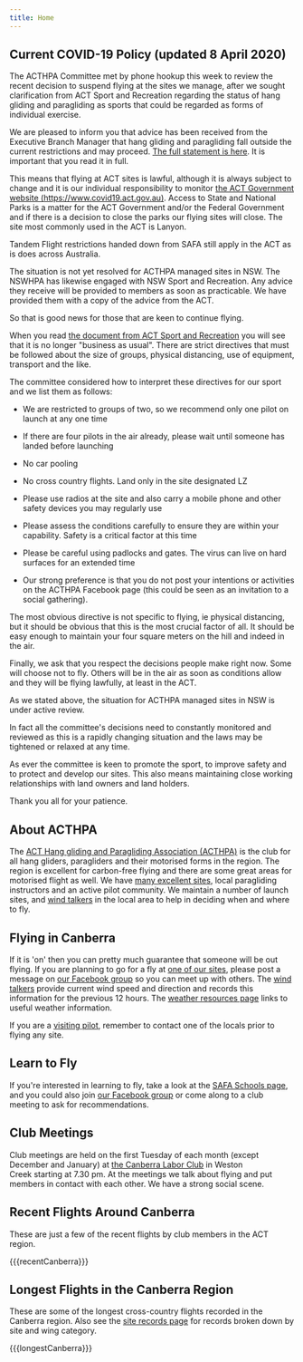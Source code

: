```yaml
---
title: Home
---
```

## Current COVID-19 Policy (updated 8 April 2020)

The ACTHPA Committee met by phone hookup this week to review the recent
decision to suspend flying at the sites we manage, after we sought
clarification from ACT Sport and Recreation regarding the status of hang
gliding and paragliding as sports that could be regarded as forms of
individual exercise.

We are pleased to inform you that advice has been received from the
Executive Branch Manager that hang gliding and paragliding fall outside
the current restrictions and may proceed. [The full statement is
here](/files/2020-04-06-ACT-Sport-Rec-Advice.pdf).
It is important that you read it in full.

This means that flying at ACT sites is lawful, although it is always
subject to change and it is our individual responsibility to monitor [the
ACT Government website (https://www.covid19.act.gov.au)](https://www.covid19.act.gov.au).
Access to
State and National Parks is a matter for the ACT Government and/or the
Federal Government and if there is a decision to close the parks our
flying sites will close. The site most commonly used in the ACT is
Lanyon.

Tandem Flight restrictions handed down from SAFA still apply in the ACT
as is does across Australia.

The situation is not yet resolved for ACTHPA managed sites in NSW. The
NSWHPA has likewise engaged with NSW Sport and Recreation. Any advice
they receive will be provided to members as soon as practicable. We have
provided them with a copy of the advice from the ACT.

So that is good news for those that are keen to continue flying.

When you read [the document from ACT Sport and Recreation](/files/2020-04-06-ACT-Sport-Rec-Advice.pdf) you will see
that it is no longer "business as usual". There are strict directives
that must be followed about the size of groups, physical distancing, use
of equipment, transport and the like.

The committee considered how to interpret these directives for our sport
and we list them as follows:

-   We are restricted to groups of two, so we recommend only one pilot
    on launch at any one time

-   If there are four pilots in the air already, please wait until
    someone has landed before launching

-   No car pooling

-   No cross country flights. Land only in the site designated LZ

-   Please use radios at the site and also carry a mobile phone and
    other safety devices you may regularly use

-   Please assess the conditions carefully to ensure they are within
    your capability. Safety is a critical factor at this time

-   Please be careful using padlocks and gates. The virus can live on
    hard surfaces for an extended time

-   Our strong preference is that you do not post your intentions or
    activities on the ACTHPA Facebook page (this could be seen as an invitation to a social
    gathering).

The most obvious directive is not specific to flying, ie physical
distancing, but it should be obvious that this is the most crucial
factor of all. It should be easy enough to maintain your four square
meters on the hill and indeed in the air.

Finally, we ask that you respect the decisions people make right now.
Some will choose not to fly. Others will be in the air as soon as
conditions allow and they will be flying lawfully, at least in the ACT.

As we stated above, the situation for ACTHPA managed sites in NSW is
under active review.

In fact all the committee's decisions need to constantly monitored and
reviewed as this is a rapidly changing situation and the laws may be
tightened or relaxed at any time.

As ever the committee is keen to promote the sport, to improve safety
and to protect and develop our sites. This also means maintaining close
working relationships with land owners and land holders.

Thank you all for your patience.

## About ACTHPA

The [ACT Hang gliding and Paragliding Association (ACTHPA)](info/about) is the club for all hang gliders, paragliders and their motorised forms in the region.
The region is excellent for carbon-free flying and there are some great areas for motorised flight as well.
We have [many excellent sites](info/sites), local paragliding instructors and an active pilot community.
We maintain a number of launch sites, and [wind talkers] in the local area to help in deciding when and where to fly.

## Flying in Canberra

If it is 'on' then you can pretty much guarantee that someone will be out flying.
If you are planning to go for a fly at [one of our sites](/flying-ACT/sites), please post a message on [our Facebook group] so you can meet up with others.
The [wind talkers] provide current wind speed and direction and records this information for the previous 12 hours.
The [weather resources page](info/weather-resources) links to useful weather information.

If you are a [visiting pilot](info), remember to contact one of the locals prior to flying any site.

## Learn to Fly

If you're interested in learning to fly, take a look at the [SAFA Schools page](https://www.safa.asn.au/training/flight-schools), and you could also join [our Facebook group] or come along to a club meeting to ask for recommendations.

## Club Meetings

Club meetings are held on the first Tuesday of each month (except December and January) at [the Canberra Labor Club](http://www.laborclub.com.au) in Weston Creek starting at 7.30 pm.
At the meetings we talk about flying and put members in contact with each other.
We have a strong social scene.

## Recent Flights Around Canberra

These are just a few of the recent flights by club members in the ACT region.

{{{recentCanberra}}}

## Longest Flights in the Canberra Region

These are some of the longest cross-country flights recorded in the Canberra region.
Also see the [site records page](info/site-records) for records broken down by site and wing category.

{{{longestCanberra}}}

[wind talkers]: http://www.freeflightwx.com/acthpa/
[our Facebook group]: https://www.facebook.com/groups/260458037465074/
